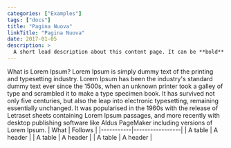 ```yaml
---
categories: ["Examples"]
tags: ["docs"]
title: "Pagina Nuova"
linkTitle: "Pagina Nuova"
date: 2017-01-05
description: >
  A short lead description about this content page. It can be **bold** or _italic_ and can be split over multiple paragraphs.
---
```



What is Lorem Ipsum?
Lorem Ipsum is simply dummy text of the printing and typesetting industry. Lorem Ipsum has been the industry's standard dummy text ever since the 1500s, when an unknown printer took a galley of type and scrambled it to make a type specimen book. It has survived not only five centuries, but also the leap into electronic typesetting, remaining essentially unchanged. It was popularised in the 1960s with the release of Letraset sheets containing Lorem Ipsum passages, and more recently with desktop publishing software like Aldus PageMaker including versions of Lorem Ipsum.
| What      | Follows         |
|-----------|-----------------|
| A table   | A header        |
| A table   | A header        |
| A table   | A header        |

